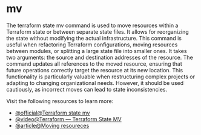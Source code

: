 # mv

The terraform state mv command is used to move resources within a Terraform state or between separate state files. It allows for reorganizing the state without modifying the actual infrastructure. This command is useful when refactoring Terraform configurations, moving resources between modules, or splitting a large state file into smaller ones. It takes two arguments: the source and destination addresses of the resource. The command updates all references to the moved resource, ensuring that future operations correctly target the resource at its new location. This functionality is particularly valuable when restructuring complex projects or adapting to changing organizational needs. However, it should be used cautiously, as incorrect moves can lead to state inconsistencies.

Visit the following resources to learn more:

- [@official@Terraform state mv](https://developer.hashicorp.com/terraform/cli/commands/state/mv)
- [@video@Terraform — Terraform State MV ](https://www.youtube.com/watch?v=i10IMXn3l0o)
- [@article@Moving resoureces](https://developer.hashicorp.com/terraform/cli/state/move)
